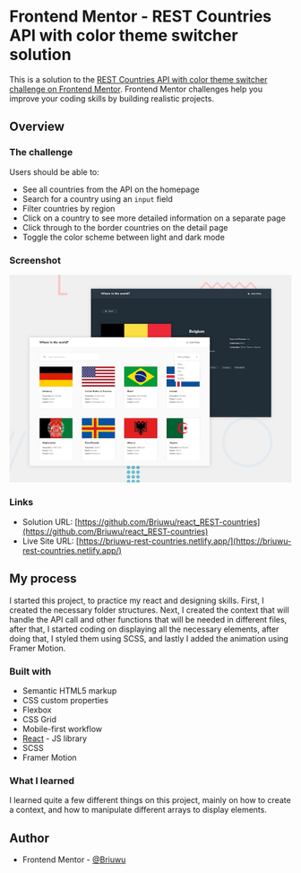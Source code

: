 # Frontend Mentor - REST Countries API with color theme switcher solution

This is a solution to the [REST Countries API with color theme switcher challenge on Frontend Mentor](https://www.frontendmentor.io/challenges/rest-countries-api-with-color-theme-switcher-5cacc469fec04111f7b848ca). Frontend Mentor challenges help you improve your coding skills by building realistic projects.

## Overview

### The challenge

Users should be able to:

- See all countries from the API on the homepage
- Search for a country using an `input` field
- Filter countries by region
- Click on a country to see more detailed information on a separate page
- Click through to the border countries on the detail page
- Toggle the color scheme between light and dark mode

### Screenshot

![](./design/desktop-preview.jpg)

### Links

- Solution URL: [https://github.com/Briuwu/react_REST-countries](https://github.com/Briuwu/react_REST-countries)
- Live Site URL: [https://briuwu-rest-countries.netlify.app/](https://briuwu-rest-countries.netlify.app/)

## My process

I started this project, to practice my react and designing skills. First, I created the necessary folder structures. Next, I created the context that will handle the API call and other functions that will be needed in different files, after that, I started coding on displaying all the necessary elements, after doing that, I styled them using SCSS, and lastly I added the animation using Framer Motion.

### Built with

- Semantic HTML5 markup
- CSS custom properties
- Flexbox
- CSS Grid
- Mobile-first workflow
- [React](https://reactjs.org/) - JS library
- SCSS
- Framer Motion

### What I learned

I learned quite a few different things on this project, mainly on how to create a context, and how to manipulate different arrays to display elements.

## Author

- Frontend Mentor - [@Briuwu](https://www.frontendmentor.io/profile/Briuwu)
